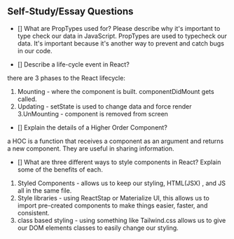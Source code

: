 ## Self-Study/Essay Questions

- [] What are PropTypes used for? Please describe why it's important to type check our data in JavaScript.
  PropTypes are used to typecheck our data. It's important because it's another way to prevent and catch bugs in our code.

- [] Describe a life-cycle event in React?

there are 3 phases to the React lifecycle:

1. Mounting - where the component is built. componentDidMount gets called.
2. Updating - setState is used to change data and force render
   3.UnMounting - component is removed from screen

- [] Explain the details of a Higher Order Component?

a HOC is a function that receives a component as an argument and returns a new component. They are useful in sharing information.

- [] What are three different ways to style components in React? Explain some of the benefits of each.

1. Styled Components - allows us to keep our styling, HTML(JSX) , and JS all in the same file.
2. Style libraries - using ReactStap or Materialize UI, this allows us to import pre-created components to make things easier, faster, and consistent.
3. class based styling - using something like Tailwind.css allows us to give our DOM elements classes to easily change our styling.
